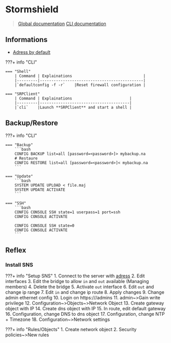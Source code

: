# Stormshield

> [Global documentation](https://documentation.stormshield.eu/HOME/Content/Website_Topics/Root-HomePage-FR.htm)
> [CLI documentation](https://documentation.stormshield.eu/SNS/v4/fr/Content/PDF/SNS-TechnicalNotes/sns-fr-configuration_de_base_cli_note_technique.pdf)

## Informations

- [Adress by default](https://10.0.0.254/admin)

???+ info "CLI"

    === "Shell"
        | Command | Explainations                               |
        |---------|---------------------------------------------|
        |`defaultconfig -f -r`    |Reset firewall configuration |

    === "SRPClient"
        | Command | Explainations                         |
        |---------|---------------------------------------|
        |`cli`    |Launch **SRPClient** and start a shell |

## Backup/Restore

???+ info "CLI"

    === "Backup"
        ```bash
        CONFIG BACKUP list=all [password=<password>]> mybackup.na
        # Restaure
        CONFIG RESTORE list=all [password=<password>]< mybackup.na
        ```
    
    === "Update"
        ```bash
        SYSTEM UPDATE UPLOAD < file.maj
        SYSTEM UPDATE ACTIVATE
        ```
    
    === "SSH"
        ```bash
        CONFIG CONSOLE SSH state=1 userpass=1 port=ssh
        CONFIG CONSOLE ACTIVATE

        CONFIG CONSOLE SSH state=0
        CONFIG CONSOLE ACTIVATE
        ```

## Reflex

### Install SNS

???+ info "Setup SNS"
    1. Connect to the server with [adress](https://10.0.0.254/admin)
    2. Edit interfaces
    3. Edit the bridge to allow `in` and `out` available (Managing members)
    4. Delete the bridge
    5. Activate `out` interface
    6. Edit `out` and change ip range
    7. Edit `in` and change ip route
    8. Apply changes
    9. Change admin ethernet config
    10. Login on https://<newIp>/admins
    11. admin~>Gain write privilege
    12. Configuration~>Objects~>Network Object
    13. Create gateway object with IP
    14. Create dns object with IP
    15. In route, edit default gateway
    16. Configuration, change DNS to dns object
    17. Configuration, change NTP + Timezone
    18. Configuration~>Network settings

???+ info "Rules/Objects"
    1. Create network object
    2. Security policies~>New rules
